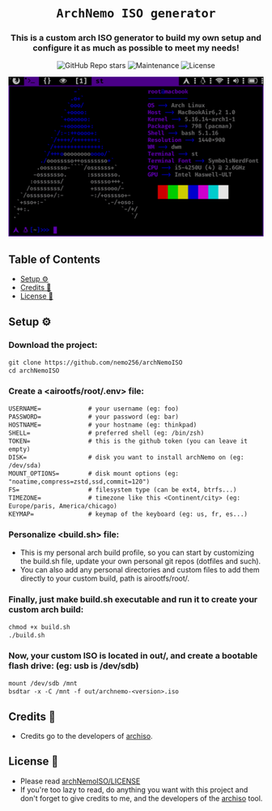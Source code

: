 <div align="center">

# `ArchNemo ISO generator`

<h3>
  This is a custom arch ISO generator to build my own setup and configure it as much as possible to meet my needs!
</h3>

<!-- Badges -->
![GitHub Repo stars](https://img.shields.io/github/stars/nemo256/archNemoISO?style=for-the-badge)
![Maintenance](https://shields.io/maintenance/yes/2022?style=for-the-badge)
![License](https://shields.io/github/license/nemo256/archNemoISO?style=for-the-badge)

<!-- Demo image -->
![Demo](demo.gif)

</div>

<!-- TABLE OF CONTENTS -->
## Table of Contents

* [Setup ⚙️](#setup)
* [Credits 🤝](#credits)
* [License 📑](#license)

## Setup ⚙️

### Download the project:
```shell
git clone https://github.com/nemo256/archNemoISO
cd archNemoISO
```

### Create a <airootfs/root/.env> file:
```shell
USERNAME=             # your username (eg: foo)
PASSWORD=             # your password (eg: bar)
HOSTNAME=             # your hostname (eg: thinkpad)
SHELL=                # preferred shell (eg: /bin/zsh)
TOKEN=                # this is the github token (you can leave it empty)
DISK=                 # disk you want to install archNemo on (eg: /dev/sda)
MOUNT_OPTIONS=        # disk mount options (eg: "noatime,compress=zstd,ssd,commit=120")
FS=                   # filesystem type (can be ext4, btrfs...)
TIMEZONE=             # timezone like this <Continent/city> (eg: Europe/paris, America/chicago)
KEYMAP=               # keymap of the keyboard (eg: us, fr, es...)
```

### Personalize <build.sh> file:
- This is my personal arch build profile, so you can start by customizing the build.sh file, update your own personal git repos (dotfiles and such).
- You can also add any personal directories and custom files to add them directly to your custom build, path is airootfs/root/<here>.

### Finally, just make build.sh executable and run it to create your custom arch build:
```shell
chmod +x build.sh
./build.sh
```

### Now, your custom ISO is located in out/, and create a bootable flash drive: (eg: usb is /dev/sdb)
```shell
mount /dev/sdb /mnt
bsdtar -x -C /mnt -f out/archnemo-<version>.iso
```

## Credits 🤝
- Credits go to the developers of [archiso](https://github.com/archlinux/archiso).

## License 📑
- Please read [archNemoISO/LICENSE](https://github.com/nemo256/archNemoISO/blob/master/LICENSE)
- If you're too lazy to read, do anything you want with this project and don't forget to give credits to me, and the developers of the [archiso](https://github.com/archlinux/archiso) tool.

